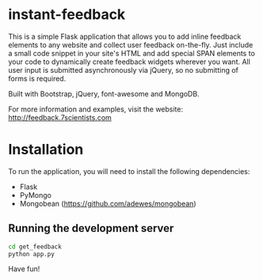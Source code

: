 instant-feedback
================

This is a simple Flask application that allows you to add inline feedback elements to any website and collect user feedback on-the-fly. Just include a small code snippet in your site's HTML and add special SPAN elements to your code to dynamically create feedback widgets wherever you want.  All user input is submitted asynchronously via jQuery, so no submitting of forms is required.

Built with Bootstrap, jQuery, font-awesome and MongoDB.

For more information and examples, visit the website: http://feedback.7scientists.com

Installation
============

To run the application, you will need to install the following dependencies:

* Flask
* PyMongo
* Mongobean (https://github.com/adewes/mongobean)

Running the development server
------------------------------

```bash
cd get_feedback
python app.py
```

Have fun!
